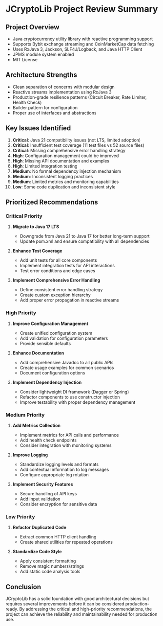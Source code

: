 # JCryptoLib Project Review Summary

## Project Overview

- Java cryptocurrency utility library with reactive programming support
- Supports Bybit exchange streaming and CoinMarketCap data fetching
- Uses RxJava 3, Jackson, SLF4J/Logback, and Java HTTP Client
- JPMS module system enabled
- MIT License

## Architecture Strengths

- Clean separation of concerns with modular design
- Reactive streams implementation using RxJava 3
- Production-grade resilience patterns (Circuit Breaker, Rate Limiter, Health Check)
- Builder pattern for configuration
- Proper use of interfaces and abstractions

## Key Issues Identified

1. **Critical**: Java 21 compatibility issues (not LTS, limited adoption)
2. **Critical**: Insufficient test coverage (11 test files vs 52 source files)
3. **Critical**: Missing comprehensive error handling strategy
4. **High**: Configuration management could be improved
5. **High**: Missing API documentation and examples
6. **High**: Limited integration testing
7. **Medium**: No formal dependency injection mechanism
8. **Medium**: Inconsistent logging practices
9. **Medium**: Limited metrics and monitoring capabilities
10. **Low**: Some code duplication and inconsistent style

## Prioritized Recommendations

### Critical Priority

1. **Migrate to Java 17 LTS**
    - Downgrade from Java 21 to Java 17 for better long-term support
    - Update pom.xml and ensure compatibility with all dependencies

2. **Enhance Test Coverage**
    - Add unit tests for all core components
    - Implement integration tests for API interactions
    - Test error conditions and edge cases

3. **Implement Comprehensive Error Handling**
    - Define consistent error handling strategy
    - Create custom exception hierarchy
    - Add proper error propagation in reactive streams

### High Priority

1. **Improve Configuration Management**
    - Create unified configuration system
    - Add validation for configuration parameters
    - Provide sensible defaults

2. **Enhance Documentation**
    - Add comprehensive Javadoc to all public APIs
    - Create usage examples for common scenarios
    - Document configuration options

3. **Implement Dependency Injection**
    - Consider lightweight DI framework (Dagger or Spring)
    - Refactor components to use constructor injection
    - Improve testability with proper dependency management

### Medium Priority

1. **Add Metrics Collection**
    - Implement metrics for API calls and performance
    - Add health check endpoints
    - Consider integration with monitoring systems

2. **Improve Logging**
    - Standardize logging levels and formats
    - Add contextual information to log messages
    - Configure appropriate log rotation

3. **Implement Security Features**
    - Secure handling of API keys
    - Add input validation
    - Consider encryption for sensitive data

### Low Priority

1. **Refactor Duplicated Code**
    - Extract common HTTP client handling
    - Create shared utilities for repeated operations

2. **Standardize Code Style**
    - Apply consistent formatting
    - Remove magic numbers/strings
    - Add static code analysis tools

## Conclusion

JCryptoLib has a solid foundation with good architectural decisions but requires several improvements before it can be
considered production-ready. By addressing the critical and high-priority recommendations, the project can achieve the
reliability and maintainability needed for production use.